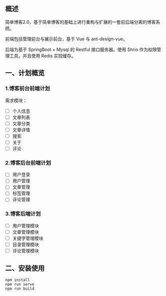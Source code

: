 ## 概述

简单博客2.0，基于简单博客的基础上进行重构与扩展的一套前后端分离的博客系统。

前端包括管理前台与展示前台，基于 Vue 与 ant-design-vue。

后端为基于 SpringBoot + Mysql  的 Restful 接口服务器。使用 Shrio 作为权限管理工具，并且使用 Redis 实现缓存。

## 一、计划概览

### 1.博客前台前端计划

需求模块：

- [ ] 个人信息
- [ ] 文章列表
- [ ] 文章分类
- [ ] 文章详情
- [ ] 搜索
- [ ] 关于
- [ ] 评论

### 2.博客后台前端计划

- [ ] 用户登录
- [ ] 用户管理
- [ ] 文章管理
- [ ] 标签管理
- [ ] 评论管理

### 3.博客后端计划

- [ ] 用户管理模块
- [ ] 文章管理模块
- [ ] 关键字管理模块
- [ ] 目录管理模块
- [ ] 评论管理模块

## 二、安装使用

~~~
npm install
npm run serve
npm run build
~~~

